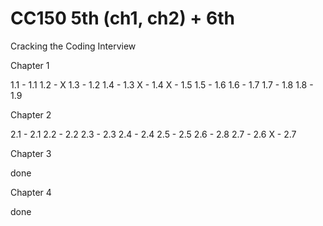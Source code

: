 # CC150 5th (ch1, ch2) + 6th

Cracking the Coding Interview
            
Chapter 1  

1.1 - 1.1 
1.2 - X
1.3 - 1.2
1.4 - 1.3
X   - 1.4
X   - 1.5
1.5 - 1.6
1.6 - 1.7
1.7 - 1.8
1.8 - 1.9
    
Chapter 2

2.1 - 2.1
2.2 - 2.2
2.3 - 2.3
2.4 - 2.4 
2.5 - 2.5
2.6 - 2.8
2.7 - 2.6
X   - 2.7

Chapter 3

done

Chapter 4

done
